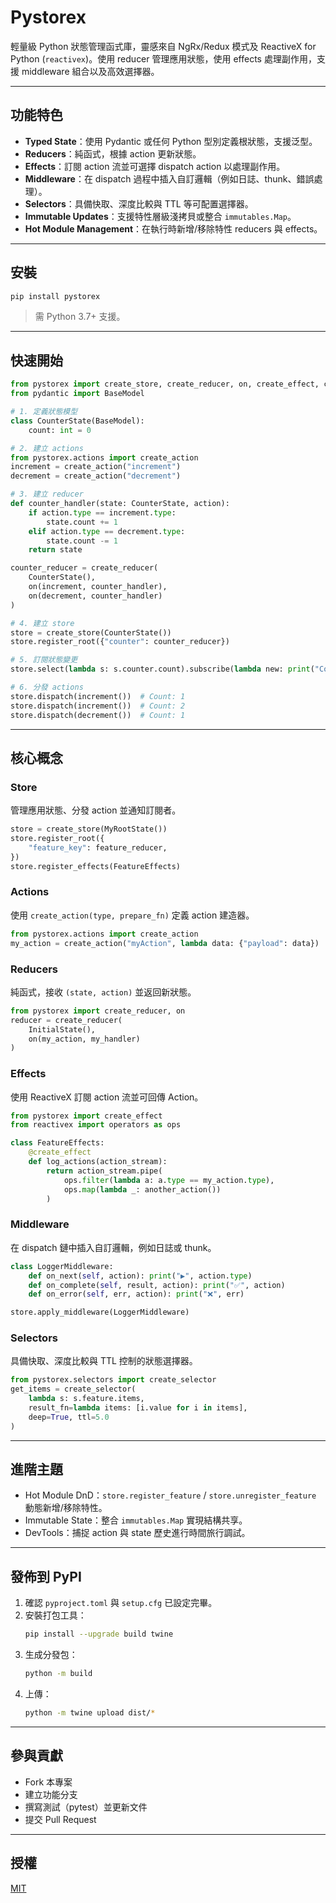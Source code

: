 # Pystorex

輕量級 Python 狀態管理函式庫，靈感來自 NgRx/Redux 模式及 ReactiveX for Python (`reactivex`)。使用 reducer 管理應用狀態，使用 effects 處理副作用，支援 middleware 組合以及高效選擇器。

---

## 功能特色

- **Typed State**：使用 Pydantic 或任何 Python 型別定義根狀態，支援泛型。
- **Reducers**：純函式，根據 action 更新狀態。
- **Effects**：訂閱 action 流並可選擇 dispatch action 以處理副作用。
- **Middleware**：在 dispatch 過程中插入自訂邏輯（例如日誌、thunk、錯誤處理）。
- **Selectors**：具備快取、深度比較與 TTL 等可配置選擇器。
- **Immutable Updates**：支援特性層級淺拷貝或整合 `immutables.Map`。
- **Hot Module Management**：在執行時新增/移除特性 reducers 與 effects。

---

## 安裝

```bash
pip install pystorex
```

> 需 Python 3.7+ 支援。

---

## 快速開始

```python
from pystorex import create_store, create_reducer, on, create_effect, create_selector
from pydantic import BaseModel

# 1. 定義狀態模型
class CounterState(BaseModel):
    count: int = 0

# 2. 建立 actions
from pystorex.actions import create_action
increment = create_action("increment")
decrement = create_action("decrement")

# 3. 建立 reducer
def counter_handler(state: CounterState, action):
    if action.type == increment.type:
        state.count += 1
    elif action.type == decrement.type:
        state.count -= 1
    return state

counter_reducer = create_reducer(
    CounterState(),
    on(increment, counter_handler),
    on(decrement, counter_handler)
)

# 4. 建立 store
store = create_store(CounterState())
store.register_root({"counter": counter_reducer})

# 5. 訂閱狀態變更
store.select(lambda s: s.counter.count).subscribe(lambda new: print("Count:", new))

# 6. 分發 actions
store.dispatch(increment())  # Count: 1
store.dispatch(increment())  # Count: 2
store.dispatch(decrement())  # Count: 1
```

---

## 核心概念

### Store
管理應用狀態、分發 action 並通知訂閱者。

```python
store = create_store(MyRootState())
store.register_root({
    "feature_key": feature_reducer,
})
store.register_effects(FeatureEffects)
```

### Actions
使用 `create_action(type, prepare_fn)` 定義 action 建造器。

```python
from pystorex.actions import create_action
my_action = create_action("myAction", lambda data: {"payload": data})
```

### Reducers
純函式，接收 `(state, action)` 並返回新狀態。

```python
from pystorex import create_reducer, on
reducer = create_reducer(
    InitialState(),
    on(my_action, my_handler)
)
```

### Effects
使用 ReactiveX 訂閱 action 流並可回傳 Action。

```python
from pystorex import create_effect
from reactivex import operators as ops

class FeatureEffects:
    @create_effect
    def log_actions(action_stream):
        return action_stream.pipe(
            ops.filter(lambda a: a.type == my_action.type),
            ops.map(lambda _: another_action())
        )
```

### Middleware
在 dispatch 鏈中插入自訂邏輯，例如日誌或 thunk。

```python
class LoggerMiddleware:
    def on_next(self, action): print("▶️", action.type)
    def on_complete(self, result, action): print("✅", action)
    def on_error(self, err, action): print("❌", err)

store.apply_middleware(LoggerMiddleware)
```

### Selectors
具備快取、深度比較與 TTL 控制的狀態選擇器。

```python
from pystorex.selectors import create_selector
get_items = create_selector(
    lambda s: s.feature.items,
    result_fn=lambda items: [i.value for i in items],
    deep=True, ttl=5.0
)
```

---

## 進階主題

- Hot Module DnD：`store.register_feature` / `store.unregister_feature` 動態新增/移除特性。
- Immutable State：整合 `immutables.Map` 實現結構共享。
- DevTools：捕捉 action 與 state 歷史進行時間旅行調試。

---

## 發佈到 PyPI

1. 確認 `pyproject.toml` 與 `setup.cfg` 已設定完畢。
2. 安裝打包工具：
   ```bash
   pip install --upgrade build twine
   ```
3. 生成分發包：
   ```bash
   python -m build
   ```
4. 上傳：
   ```bash
   python -m twine upload dist/*
   ```

---

## 參與貢獻

- Fork 本專案
- 建立功能分支
- 撰寫測試（pytest）並更新文件
- 提交 Pull Request

---

## 授權

[MIT](LICENSE)

